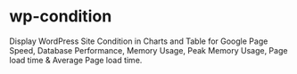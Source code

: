 # wp-condition
Display WordPress Site Condition in Charts and Table for Google Page Speed, Database Performance, Memory Usage, Peak Memory Usage, Page load time & Average Page load time.